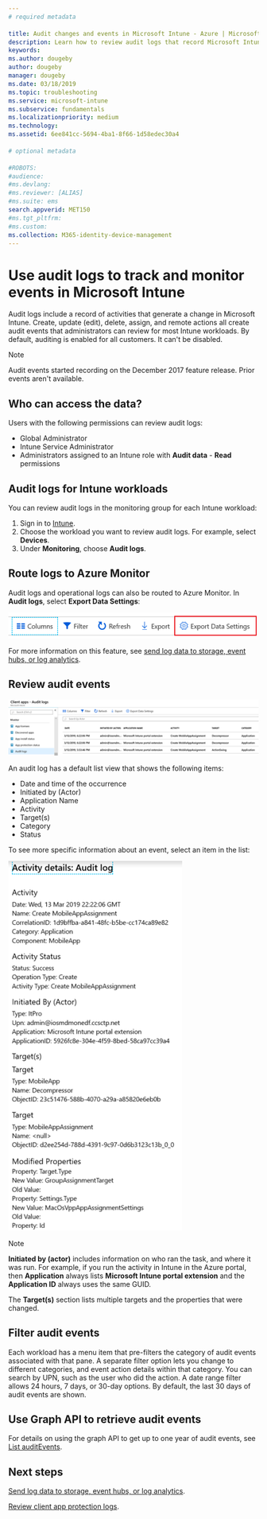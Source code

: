 ```yaml
---
# required metadata

title: Audit changes and events in Microsoft Intune - Azure | Microsoft Docs
description: Learn how to review audit logs that record Microsoft Intune activities.
keywords: 
ms.author: dougeby
author: dougeby
manager: dougeby
ms.date: 03/18/2019
ms.topic: troubleshooting
ms.service: microsoft-intune
ms.subservice: fundamentals
ms.localizationpriority: medium
ms.technology:
ms.assetid: 6ee841cc-5694-4ba1-8f66-1d58edec30a4

# optional metadata

#ROBOTS:
#audience:
#ms.devlang:
#ms.reviewer: [ALIAS]
#ms.suite: ems
search.appverid: MET150
#ms.tgt_pltfrm:
#ms.custom:
ms.collection: M365-identity-device-management
---
```


# Use audit logs to track and monitor events in Microsoft Intune

Audit logs include a record of activities that generate a change in Microsoft Intune. Create, update (edit), delete, assign, and remote actions all create audit events that administrators can review for most Intune workloads. By default, auditing is enabled for all customers. It can't be disabled.

> [!NOTE]
> Audit events started recording on the December 2017 feature release. Prior events aren't available.

## Who can access the data?

Users with the following permissions can review audit logs:

- Global Administrator
- Intune Service Administrator
- Administrators assigned to an Intune role with **Audit data** - **Read** permissions

## Audit logs for Intune workloads

You can review audit logs in the monitoring group for each Intune workload:

1. Sign in to [Intune](https://go.microsoft.com/fwlink/?linkid=2090973).
2. Choose the workload you want to review audit logs. For example, select **Devices**.
3. Under **Monitoring**, choose **Audit logs**.

## Route logs to Azure Monitor

Audit logs and operational logs can also be routed to Azure Monitor. In **Audit logs**, select **Export Data Settings**:

![Export log data to Azure monitor by selecting Export data settings in Intune](./media/monitor-audit-logs/audit-logs-export-data-settings.png)

For more information on this feature, see [send log data to storage, event hubs, or log analytics](review-logs-using-azure-monitor.md).

## Review audit events

![Choose audit logs in Intune to see actions and dates when events happened](./media/monitor-audit-logs/monitor-audit-logs.png "Audit logs")

An audit log has a default list view that shows the following items:

- Date and time of the occurrence
- Initiated by (Actor)
- Application Name
- Activity
- Target(s)
- Category
- Status

To see more specific information about an event, select an item in the list:

![Get more specific information on who did what in audit logs in Intune](./media/monitor-audit-logs/monitor-audit-log-detail.png "Audit log details")

> [!NOTE]
> **Initiated by (actor)** includes information on who ran the task, and where it was run. For example, if you run the activity in Intune in the Azure portal, then **Application** always lists **Microsoft Intune portal extension** and the **Application ID** always uses the same GUID.
> 
> The **Target(s)** section lists multiple targets and the properties that were changed.  

## Filter audit events

Each workload has a menu item that pre-filters the category of audit events associated with that pane. A separate filter option lets you change to different categories, and event action details within that category. You can search by UPN, such as the user who did the action. A date range filter allows 24 hours, 7 days, or 30-day options. By default, the last 30 days of audit events are shown.

## Use Graph API to retrieve audit events

For details on using the graph API to get up to one year of audit events, see [List auditEvents](https://docs.microsoft.com/graph/api/intune-auditing-auditevent-list?view=graph-rest-1.0).

## Next steps

[Send log data to storage, event hubs, or log analytics](review-logs-using-azure-monitor.md).

[Review client app protection logs](../apps/app-protection-policy-settings-log.md).

